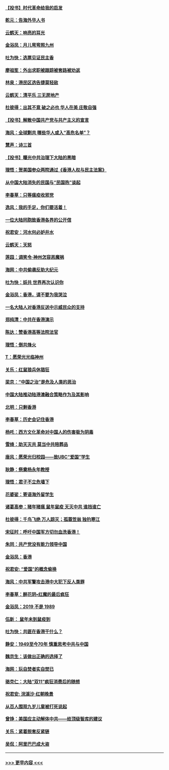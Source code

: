 #### [【投书】时代革命给我的启发](../pages/nsc993/n11684287.md?t=11281433) 
#### [乾元：告海外华人书](../pages/nsc993/n11684044.md?t=11281433) 
#### [云鹤天：响亮的耳光](../pages/nsc993/n11684254.md?t=11281433) 
#### [金浴凤：月儿弯弯照九州](../pages/nsc993/n11684231.md?t=11281433) 
#### [吐为快：选票见证民主香](../pages/nsc993/n11684206.md?t=11281433) 
#### [廖祖笙：外出求职被跟踪被套路被劝返](../pages/nsc993/n11683874.md?t=11281433) 
#### [林泉：港民区选告捷莫轻敌](../pages/nsc993/n11683930.md?t=11281433) 
#### [云鹤天：清平乐 三无房地产](../pages/nsc993/n11681521.md?t=11281433) 
#### [杜彼得：出其不意 破之必也 华人在美 庄敬自强](../pages/nsc993/n11679554.md?t=11281433) 
#### [【投书】解散中国共产党与共产主义的宣言](../pages/nsc993/n11679177.md?t=11281433) 
#### [海风：全球剿共 哪些华人或入“高危名单”？](../pages/nsc993/n11678617.md?t=11281433) 
#### [慧声：诗三首](../pages/nsc993/n11678848.md?t=11281433) 
#### [【投书】曝光中共治理下大陆的黑暗](../pages/nsc993/n11678674.md?t=11281433) 
#### [理悟：贺美国参众两院通过《香港人权与民主法案》](../pages/nsc993/n11678104.md?t=11281433) 
#### [从中国大陆消失的民国与“民国热”谈起](../pages/nsc993/n11678075.md?t=11281433) 
#### [李春草：只等瘟疫收邪党](../pages/nsc993/n11677308.md?t=11281433) 
#### [逸风：我的手足，你们要活着！](../pages/nsc993/n11676352.md?t=11281433) 
#### [一位大陆同胞致香港各界的公开信](../pages/nsc993/n11675761.md?t=11281433) 
#### [祝君安：河水何必妒井水](../pages/nsc993/n11675746.md?t=11281433) 
#### [云鹤天：天怒](../pages/nsc993/n11675718.md?t=11281433) 
#### [莲园：调笑令‧神州怎容恶魔祸](../pages/nsc993/n11675648.md?t=11281433) 
#### [海网：中共偷袭反助大纪元](../pages/nsc993/n11673515.md?t=11281433) 
#### [吐为快：妖共 世界再次认识你](../pages/nsc993/n11673506.md?t=11281433) 
#### [金浴凤：香港，请不要为我哭泣](../pages/nsc993/n11673248.md?t=11281433) 
#### [一名大陆人对香港反送中示威民众的支持](../pages/nsc993/n11672615.md?t=11281433) 
#### [郑纯清：中共在香港演示](../pages/nsc993/n11670539.md?t=11281433) 
#### [陈达：赞香港高等法院法官](../pages/nsc993/n11669542.md?t=11281433) 
#### [理悟：倒共烽火](../pages/nsc993/n11668844.md?t=11281433) 
#### [T：愿荣光光临神州](../pages/nsc993/n11668421.md?t=11281433) 
#### [关乐：红鼠狼兵休猖狂](../pages/nsc993/n11668378.md?t=11281433) 
#### [梁京：“中国之治”是危及人类的恶治](../pages/nsc993/n11668328.md?t=11281433) 
#### [中国大陆推动陆港澳融合策略作为及其影响](../pages/nsc993/n11668157.md?t=11281433) 
#### [北明：只剩香港](../pages/nsc993/n11668002.md?t=11281433) 
#### [李春草：历史会记住香港](../pages/nsc993/n11667927.md?t=11281433) 
#### [杨吒：西方文化革命对中国人的伤害极为阴毒](../pages/nsc993/n11664521.md?t=11281433) 
#### [雪绮：助天灭共 莫当中共陪葬品](../pages/nsc993/n11662650.md?t=11281433) 
#### [唐风：愿荣光归校园——致UBC“爱国”学生](../pages/nsc993/n11662194.md?t=11281433) 
#### [耿静：祭奠杨永年教授](../pages/nsc993/n11662514.md?t=11281433) 
#### [理悟：君子不立危墙下](../pages/nsc993/n11662172.md?t=11281433) 
#### [花婆娑：寄语海外留学生](../pages/nsc993/n11662121.md?t=11281433) 
#### [诸葛高参：猪年猪瘟 鼠年鼠疫 天灭中共 谁挡谁亡](../pages/nsc993/n11661980.md?t=11281433) 
#### [杜彼得：千鸟飞绝 万人踪灭；孤蓑笠翁 独钓寒江](../pages/nsc993/n11661170.md?t=11281433) 
#### [宋征时：呼吁中国军方切勿血洗香港！](../pages/nsc993/n11415318.md?t=11281433) 
#### [朱同：共产党没有能力领导中国](../pages/nsc993/n11660421.md?t=11281433) 
#### [金浴凤：香港](../pages/nsc993/n11660419.md?t=11281433) 
#### [祝君安: “爱国”的概念偷换](../pages/nsc993/n11659706.md?t=11281433) 
#### [海风：中共军警攻击港中大犯下反人类罪](../pages/nsc993/n11659632.md?t=11281433) 
#### [李春草：醉花阴•红魔的最后疯狂](../pages/nsc993/n11659287.md?t=11281433) 
#### [金浴凤：2019 不是 1989](../pages/nsc993/n11657663.md?t=11281433) 
#### [伍新： 鼠年未到鼠疫到](../pages/nsc993/n11655098.md?t=11281433) 
#### [吐为快：共匪在香港干什么？](../pages/nsc993/n11654891.md?t=11281433) 
#### [静安：1949至今70年 慎重思考中共与中国](../pages/nsc993/n11651244.md?t=11281433) 
#### [魏京生：该做出正确的选择了](../pages/nsc993/n11653084.md?t=11281433) 
#### [海网：玩自焚者实自焚已](../pages/nsc993/n11652423.md?t=11281433) 
#### [骆克仁：大陆“双11”疯狂消费后的随想](../pages/nsc993/n11652305.md?t=11281433) 
#### [祝君安: 浣溪沙·红朝晚景](../pages/nsc993/n11652258.md?t=11281433) 
#### [从百人围观九岁儿童被打死说起](../pages/nsc993/n11651030.md?t=11281433) 
#### [曾铮：美国应主动解体中共——给顶级智库的建议](../pages/nsc993/n11649888.md?t=11281433) 
#### [关乐：紧着脱套反紧链](../pages/nsc993/n11649069.md?t=11281433) 
#### [吴侃：阿里巴巴成大盗](../pages/nsc993/n11645523.md?t=11281433) 

----
#### [ >>> 更早内容 <<< ](../indexes/nsc993-earlier.md)
